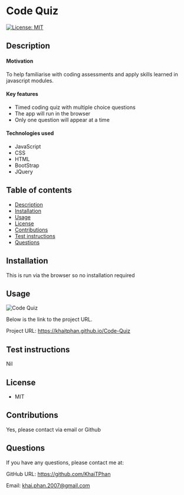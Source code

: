 # Code Quiz

[![License: MIT](https://img.shields.io/badge/License-MIT-yellow.svg)](https://opensource.org/licenses/MIT)

## Description

#### Motivation

To help familiarise with coding assessments and apply skills learned in javascript modules.

#### Key features

* Timed coding quiz with multiple choice questions
* The app will run in the browser
* Only one question will appear at a time

#### Technologies used

* JavaScript
* CSS
* HTML
* BootStrap
* JQuery

## Table of contents

<!--ts-->
* [Description](#Description)
* [Installation](#Installation)
* [Usage](#Usage)
* [License](#License)
* [Contributions](#Contributions)
* [Test instructions](#Test-instructions)
* [Questions](#Questions)
<!--te-->

## Installation

This is run via the browser so no installation required

## Usage

![Code Quiz](./images/codequiz.PNG)

Below is the link to the project URL.

Project URL: https://khaitphan.github.io/Code-Quiz

## Test instructions

Nil

## License

* MIT

## Contributions

Yes, please contact via email or Github

## Questions

If you have any questions, please contact me at:

GitHub URL: https://github.com/KhaiTPhan

Email: khai.phan.2007@gmail.com

